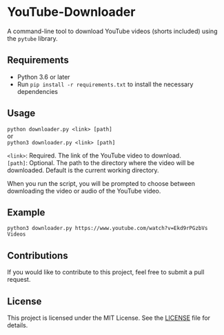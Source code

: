 # YouTube-Downloader

A command-line tool to download YouTube videos (shorts included) using the `pytube` library.

## Requirements

- Python 3.6 or later
- Run `pip install -r requirements.txt` to install the necessary dependencies

## Usage

`python downloader.py <link> [path]`\
or\
`python3 downloader.py <link> [path]`

`<link>`: Required. The link of the YouTube video to download.\
`[path]`: Optional. The path to the directory where the video will be downloaded. Default is the current working directory.

When you run the script, you will be prompted to choose between downloading the video or audio of the YouTube video.

## Example

`python3 downloader.py https://www.youtube.com/watch?v=Ekd9rPGzbVs Videos`

## Contributions

If you would like to contribute to this project, feel free to submit a pull request.

## License

This project is licensed under the MIT License. See the [LICENSE](LICENSE) file for details.
